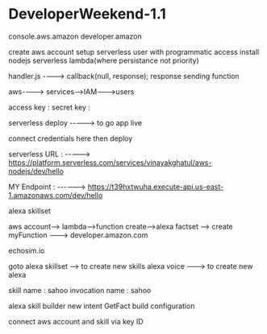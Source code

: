 # DeveloperWeekend-1.1


console.aws.amazon
developer.amazon



create aws account
setup serverless user with programmatic access
install nodejs
serverless
lambda(where persistance not priority)




handler.js ---->
		callback(null, response); response sending function

aws---->
 services-->IAM--->users

access key :
secret key : 



serverless deploy -----> to go app live

connect credentials here
then deploy

serverless URL : ----->
https://platform.serverless.com/services/vinayakghatul/aws-nodejs/dev/hello

MY Endpoint : ------>
https://t39hxtwuha.execute-api.us-east-1.amazonaws.com/dev/hello




alexa skillset

aws account--> lambda-->function create-->alexa factset
--> create myFunction
---> developer.amazon.com

echosim.io

goto 
alexa skillset --> to create new skills
alexa voice ---> to create new alexa

skill name : sahoo
invocation name : sahoo


alexa skill builder
new intent GetFact
build
configuration

connect aws account and skill via key ID









